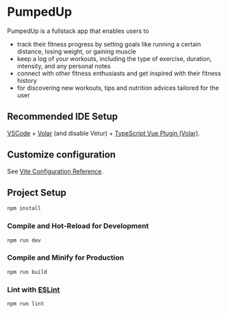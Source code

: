 # PumpedUp

PumpedUp is a fullstack app that enables users to

- track their fitness progress by setting goals like running a certain distance, losing weight, or gaining muscle
- keep a log of your workouts, including the type of exercise, duration, intensity, and any personal notes
- connect with other fitness enthusiasts and get inspired with their fitness history
- for discovering new workouts, tips and nutrition advices tailored for the user

## Recommended IDE Setup

[VSCode](https://code.visualstudio.com/) + [Volar](https://marketplace.visualstudio.com/items?itemName=Vue.volar) (and disable Vetur) + [TypeScript Vue Plugin (Volar)](https://marketplace.visualstudio.com/items?itemName=Vue.vscode-typescript-vue-plugin).

## Customize configuration

See [Vite Configuration Reference](https://vitejs.dev/config/).

## Project Setup

```sh
npm install
```

### Compile and Hot-Reload for Development

```sh
npm run dev
```

### Compile and Minify for Production

```sh
npm run build
```

### Lint with [ESLint](https://eslint.org/)

```sh
npm run lint
```
